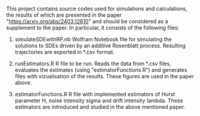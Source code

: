 This project contains source codes used for simulations and calculations, the results of which are presented in the paper "https://arxiv.org/abs/2403.12610" and should be considered as a supplement to the paper.
In particular, it consists of the following files:

1. simulateSDEwithRP.nb
   Wolfram Notebook file for simulating the solutions to SDEs driven by an additive Rosenblatt process. Resulting trajectories are exported in *.csv format.
  
2. runEstimators.R
   R file to be run. Reads the data from *.csv files, evaluates the estimates (using "estimatorFunctions.R") and generates files with vizualisation of the results. These figures are used in the paper above.

3. estimatorFunctions.R
   R file with implemented estimators of  Hurst parameter H, noise intensity sigma and drift intensity lambda. These estimators are introduced and studied in the above mentioned paper.
